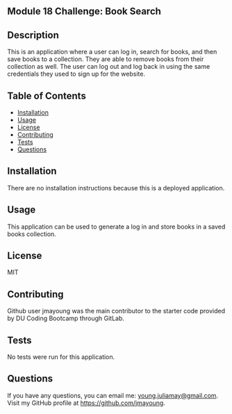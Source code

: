 ## Module 18 Challenge: Book Search

## Description
This is an application where a user can log in, search for books, and then save books to a collection. They are able to remove books from their collection as well. The user can log out and log back in using the same credentials they used to sign up for the website.

## Table of Contents  
  - [Installation](#installation)
  - [Usage](#usage)
  - [License](#license)
  - [Contributing](#contributing)
  - [Tests](#tests)
  - [Questions](#questions)
    

 ## Installation
  There are no installation instructions because this is a deployed application.


  ## Usage
  This application can be used to generate a log in and store books in a saved books collection.


  ## License
  MIT
    

  ## Contributing
  Github user jmayoung was the main contributor to the starter code provided by DU Coding Bootcamp through GitLab. 


  ## Tests
  No tests were run for this application.
  

  ## Questions
  If you have any questions, you can email me: young.juliamay@gmail.com. Visit my GitHub profile at https://github.com/jmayoung.
